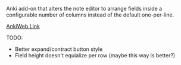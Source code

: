 Anki add-on that alters the note editor to arrange fields inside a configurable number of columns instead of the default one-per-line.


[AnkiWeb Link](https://ankiweb.net/shared/info/1876579195)


TODO:
- Better expand/contract button style
- Field height doesn't equialize per row (maybe this way is better?)

